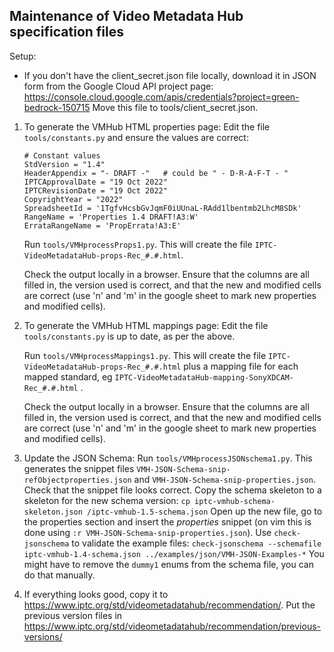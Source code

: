 Maintenance of Video Metadata Hub specification files
-----------------------------------------------------

Setup:
- If you don't have the client_secret.json file locally, download it in JSON form
  from the Google Cloud API project page:
    https://console.cloud.google.com/apis/credentials?project=green-bedrock-150715
  Move this file to tools/client_secret.json.


1. To generate the VMHub HTML properties page:
   Edit the file `tools/constants.py` and ensure the values are correct:
    ```
    # Constant values
    StdVersion = "1.4"
    HeaderAppendix = "- DRAFT -"   # could be " - D-R-A-F-T - "
    IPTCApprovalDate = "19 Oct 2022"
    IPTCRevisionDate = "19 Oct 2022"
    CopyrightYear = "2022"
    SpreadsheetId = '1TgfvHcsbGvJqmF0iUUnaL-RAdd1lbentmb2LhcM8SDk'
    RangeName = 'Properties 1.4 DRAFT!A3:W'
    ErrataRangeName = 'PropErrata!A3:E'
    ```    
    
   Run `tools/VMHprocessProps1.py`. This will create the file `IPTC-VideoMetadataHub-props-Rec_#.#.html`.

   Check the output locally in a browser. Ensure that the columns are all filled in, the version
   used is correct, and that the new and modified cells are correct (use 'n' and 'm' in the google
   sheet to mark new properties and modified cells).

2. To generate the VMHub HTML mappings page:
   Edit the file `tools/constants.py` is up to date, as per the above.

   Run `tools/VMHprocessMappings1.py`. This will create the file `IPTC-VideoMetadataHub-props-Rec_#.#.html`
   plus a mapping file for each mapped standard, eg `IPTC-VideoMetadataHub-mapping-SonyXDCAM-Rec_#.#.html` .

   Check the output locally in a browser. Ensure that the columns are all filled in, the version
   used is correct, and that the new and modified cells are correct (use 'n' and 'm' in the google
   sheet to mark new properties and modified cells).

3. Update the JSON Schema:
   Run `tools/VMHprocessJSONschema1.py`. This generates the snippet files `VMH-JSON-Schema-snip-refObjectproperties.json`
   and `VMH-JSON-Schema-snip-properties.json`.
   Check that the snippet file looks correct.
   Copy the schema skeleton to a skeleton for the new schema version:
   `cp iptc-vmhub-schema-skeleton.json /iptc-vmhub-1.5-schema.json`
   Open up the new file, go to the properties section and insert the *properties* snippet (on vim this is done using
    `:r VMH-JSON-Schema-snip-properties.json`).
   Use `check-jsonschema` to validate the example files:
    `check-jsonschema --schemafile iptc-vmhub-1.4-schema.json ../examples/json/VMH-JSON-Examples-*`
   You might have to remove the `dummy1` enums from the schema file, you can do that manually.

4. If everything looks good, copy it to https://www.iptc.org/std/videometadatahub/recommendation/.
   Put the previous version files in
   https://www.iptc.org/std/videometadatahub/recommendation/previous-versions/
